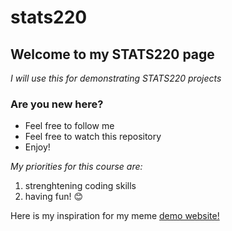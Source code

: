 # stats220

## Welcome to my STATS220 page 


*I will use this for demonstrating STATS220 projects*

### Are you new here?

- Feel free to follow me
- Feel free to watch this repository
- Enjoy!

*My priorities for this course are:*

1. strenghtening coding skills 
2. having fun! 😊


Here is my inspiration for my meme [demo website!]([https://annafergusson.github.io/stats220_demo/](https://encrypted-tbn0.gstatic.com/images?q=tbn:ANd9GcQu2iVbBTYVR6VnPJATQo73-7ywowU1pw7SyjpEgNM5&s))


